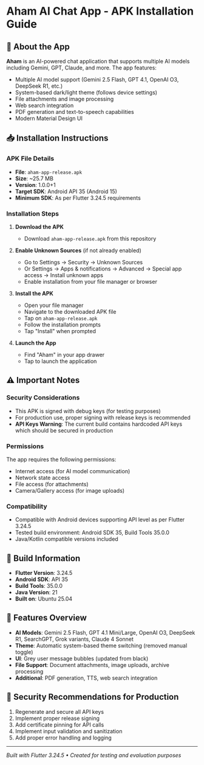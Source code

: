 # Aham AI Chat App - APK Installation Guide

## 📱 About the App
**Aham** is an AI-powered chat application that supports multiple AI models including Gemini, GPT, Claude, and more. The app features:
- Multiple AI model support (Gemini 2.5 Flash, GPT 4.1, OpenAI O3, DeepSeek R1, etc.)
- System-based dark/light theme (follows device settings)
- File attachments and image processing
- Web search integration
- PDF generation and text-to-speech capabilities
- Modern Material Design UI

## 📥 Installation Instructions

### APK File Details
- **File**: `aham-app-release.apk`
- **Size**: ~25.7 MB
- **Version**: 1.0.0+1
- **Target SDK**: Android API 35 (Android 15)
- **Minimum SDK**: As per Flutter 3.24.5 requirements

### Installation Steps

1. **Download the APK**
   - Download `aham-app-release.apk` from this repository

2. **Enable Unknown Sources** (if not already enabled)
   - Go to Settings → Security → Unknown Sources
   - Or Settings → Apps & notifications → Advanced → Special app access → Install unknown apps
   - Enable installation from your file manager or browser

3. **Install the APK**
   - Open your file manager
   - Navigate to the downloaded APK file
   - Tap on `aham-app-release.apk`
   - Follow the installation prompts
   - Tap "Install" when prompted

4. **Launch the App**
   - Find "Aham" in your app drawer
   - Tap to launch the application

## ⚠️ Important Notes

### Security Considerations
- This APK is signed with debug keys (for testing purposes)
- For production use, proper signing with release keys is recommended
- **API Keys Warning**: The current build contains hardcoded API keys which should be secured in production

### Permissions
The app requires the following permissions:
- Internet access (for AI model communication)
- Network state access
- File access (for attachments)
- Camera/Gallery access (for image uploads)

### Compatibility
- Compatible with Android devices supporting API level as per Flutter 3.24.5
- Tested build environment: Android SDK 35, Build Tools 35.0.0
- Java/Kotlin compatible versions included

## 🔧 Build Information
- **Flutter Version**: 3.24.5
- **Android SDK**: API 35
- **Build Tools**: 35.0.0
- **Java Version**: 21
- **Built on**: Ubuntu 25.04

## 📱 Features Overview
- **AI Models**: Gemini 2.5 Flash, GPT 4.1 Mini/Large, OpenAI O3, DeepSeek R1, SearchGPT, Grok variants, Claude 4 Sonnet
- **Theme**: Automatic system-based theme switching (removed manual toggle)
- **UI**: Grey user message bubbles (updated from black)
- **File Support**: Document attachments, image uploads, archive processing
- **Additional**: PDF generation, TTS, web search integration

## 🚨 Security Recommendations for Production
1. Regenerate and secure all API keys
2. Implement proper release signing
3. Add certificate pinning for API calls
4. Implement input validation and sanitization
5. Add proper error handling and logging

---
*Built with Flutter 3.24.5 • Created for testing and evaluation purposes*